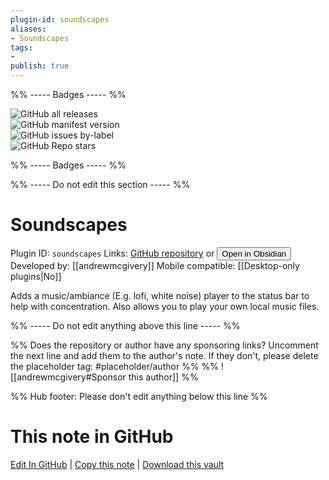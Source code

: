 ```yaml
---
plugin-id: soundscapes
aliases:
- Soundscapes
tags: 
- 
publish: true
---
```


%% ----- Badges ----- %%

![GitHub all releases](https://img.shields.io/github/downloads/andrewmcgivery/obsidian-soundscapes/total?color=573E7A&logo=github&style=for-the-badge)   
![GitHub manifest version](https://img.shields.io/github/manifest-json/v/andrewmcgivery/obsidian-soundscapes?color=573E7A&logo=github&style=for-the-badge)   
![GitHub issues by-label](https://img.shields.io/github/issues/andrewmcgivery/obsidian-soundscapes/help%20wanted?color=573E7A&logo=github&style=for-the-badge)   
![GitHub Repo stars](https://img.shields.io/github/stars/andrewmcgivery/obsidian-soundscapes?color=573E7A&logo=github&style=for-the-badge)

%% ----- Badges ----- %%

%% ----- Do not edit this section ----- %%

# Soundscapes

Plugin ID: `soundscapes`
Links: [GitHub repository](https://github.com/andrewmcgivery/obsidian-soundscapes) or [<button id=HH>Open in Obsidian</button>](obsidian://show-plugin?id=soundscapes)
Developed by: [[andrewmcgivery]]
Mobile compatible: [[Desktop-only plugins|No]]

Adds a music/ambiance (E.g. lofi, white noise) player to the status bar to help with concentration. Also allows you to play your own local music files.

%% ----- Do not edit anything above this line ----- %% 

%% Does the repository or author have any sponsoring links? Uncomment the next line and add them to the author's note. If they don't, please delete the placeholder tag: #placeholder/author %%
%% ![[andrewmcgivery#Sponsor this author]] %%

%% Hub footer: Please don't edit anything below this line %%

# This note in GitHub

<span class="git-footer">[Edit In GitHub](https://github.dev/obsidian-community/obsidian-hub/blob/main/02%20-%20Community%20Expansions/02.05%20All%20Community%20Expansions/Plugins/soundscapes.md "git-hub-edit-note") | [Copy this note](https://raw.githubusercontent.com/obsidian-community/obsidian-hub/main/02%20-%20Community%20Expansions/02.05%20All%20Community%20Expansions/Plugins/soundscapes.md "git-hub-copy-note") | [Download this vault](https://github.com/obsidian-community/obsidian-hub/archive/refs/heads/main.zip "git-hub-download-vault") </span>

